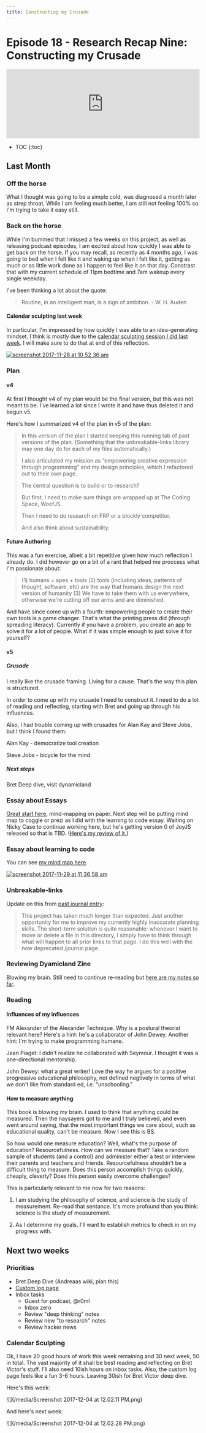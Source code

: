 ```yaml
---
title: Constructing my Crusade
---
```


<h1>Episode 18 - Research Recap Nine: Constructing my Crusade</h1>

<iframe src="https://omny.fm/shows/future-of-coding/research-recap-nine-constructing-my-crusade/embed" width="100%" height="180" frameborder="0"></iframe>

- TOC
  {:toc}

## Last Month

### Off the horse

What I thought was going to be a simple cold, was diagnosed a month later as strep throat. While I am feeling much better, I am still not feeling 100% so I'm trying to take it easy still.

### Back on the horse

While I'm bummed that I missed a few weeks on this project, as well as releasing podcast episodes, I am excited about how quickly I was able to get back on the horse. If you may recall, as recently as 4 months ago, I was going to bed when I felt like it and waking up when I felt like it, getting as much or as little work done as I happen to feel like it on that day. Constrast that with my current schedule of 11pm bedtime and 7am wakeup every single weekday.

I've been thinking a lot about the quote:

> Routine, in an intelligent man, is a sign of ambition. - W. H. Auden

#### Calendar sculpting last week

In particular, I'm impressed by how quickly I was able to an idea-generating mindset. I think is mostly due to the [calendar sculpting session I did last week](https://github.com/futureofcoding/futureofcoding.org/commit/fcb70a6ebb26033a3dcb308929ca277145f286b8). I will make sure to do that at end of this reflection.

[![screenshot 2017-11-28 at 10 52 36 am](https://user-images.githubusercontent.com/2288939/33329341-51f477f0-d42a-11e7-9091-4d6d3a72a3ff.png)](https://user-images.githubusercontent.com/2288939/33329341-51f477f0-d42a-11e7-9091-4d6d3a72a3ff.png)

### Plan

#### v4

At first I thought v4 of my plan would be the final version, but this was not meant to be. I've learned a lot since I wrote it and have thus deleted it and begun v5.

Here's how I summarized v4 of the plan in v5 of the plan:

> In this version of the plan I started keeping this running tab of past versions of the plan. (Something that the unbreakable-links library may one day do for each of my files automatically.)
>
> I also articulated my mission as “empowering creative expression through programming” and my design principles, which I refactored out to their own page.
>
> The central question is to build or to research?
>
> But first, I need to make sure things are wrapped up at The Coding Space, WoofJS.
>
> Then I need to do research on FRP or a blockly competitor.
>
> And also think about sustainability.

#### Future Authoring

This was a fun exercise, albeit a bit repetitive given how much reflection I already do. I did however go on a bit of a rant that helped me proccess what I'm passionate about:

> (1) humans = apes + tools (2) tools (including ideas, patterns of thought, software, etc) are the way that humans design the next version of humanity (3) We have to take them with us everywhere, otherwise we're cutting off our arms and are diminished.

And have since come up with a fourth: empowering people to create their own tools is a game changer. That's what the printing press did (through spreading literacy). Currently if you have a problem, you create an app to solve it for a lot of people. What if it was simple enough to just solve it for yourself?

#### v5

##### Crusade

I really like the crusade framing. Living for a cause. That's the way this plan is structured.

In order to come up with my crusade I need to construct it. I need to do a lot of reading and reflecting, starting with Bret and going up through his influences.

Also, I had trouble coming up with crusades for Alan Kay and Steve Jobs, but I think I found them:

Alan Kay - democratize tool creation

Steve Jobs - bicycle for the mind

##### Next steps

Bret Deep dive, visit dynamicland

### Essay about Essays

[Great start here](https://github.com/futureofcoding/futureofcoding.org/issues/63#issue-277535475), mind-mapping on paper. Next step will be putting mind map to coggle or prezi as I did with the learning to code essay. Waiting on Nicky Case to continue working here, but he's getting version 0 of JoyJS released so that is TBD. ([Here's my review of it.](http://futureofcoding.org/joy-js-review))

### Essay about learning to code

You can see [my mind map here](https://coggle.it/diagram/Wh6pe8X_9wABwTVA).

[![screenshot 2017-11-29 at 11 36 58 am](https://user-images.githubusercontent.com/2288939/33386902-082b31ba-d4fa-11e7-8aec-730f05df0e0f.png)](https://user-images.githubusercontent.com/2288939/33386902-082b31ba-d4fa-11e7-8aec-730f05df0e0f.png)

### Unbreakable-links

Update on this from [past journal entry](https://github.com/futureofcoding/futureofcoding.org/commit/fcb70a6ebb26033a3dcb308929ca277145f286b8):

> This project has taken much longer than expected. Just another opportunity for me to improve my currently highly inaccurate planning skills. The short-term solution is quite reasonable: whenever I want to move or delete a file in this directory, I simply have to think through what will happen to all prior links to that page. I do this well with the now deprecated /journal page.

### Reviewing Dyamicland Zine

Blowing my brain. Still need to continue re-reading but [here are my notes so far](http://futureofcoding.org/notes/dynamicland-zine.md).

### Reading

#### Influences of my influences

FM Alexander of the Alexander Technique. Why is a postural theorist relevant here? Here's a hint: he's a collaborator of John Dewey. Another hint: I'm trying to make programming humane.

Jean Piaget: I didn't realize he collaborated with Seymour. I thought it was a one-directional mentorship.

John Dewey: what a great writer! Love the way he argues for a positive progressive educational philosophy, not defined negtively in terms of what we don't like from standard ed, i.e. "unschooling."

#### How to measure anything

This book is blowing my brain. I used to think that anything could be measured. Then the naysayers got to me and I truly believed, and even went around saying, that the most important things we care about, such as educational quality, can't be measure. Now I see this is BS.

So how would one measure education? Well, what's the purpose of education? Resourcefulness. How can we measure that? Take a random sample of students (and a control) and administer either a test or interview their parents and teachers and friends. Resourcefulness shouldn't be a difficult thing to measure. Does this person accomplish things quickly, cheaply, cleverly? Does this person easily overcome challenges?

This is particularly relevant to me now for two reasons:

1.  I am studying the philosophy of science, and science is the study of measurement. Re-read that sentance. It's more profound than you think: science is the study of measurement.

2.  As I determine my goals, I'll want to establish metrics to check in on my progress with.

## Next two weeks

### Priorities

- Bret Deep Dive (Andreaas wiki, plan this)
- [Custom log page](https://github.com/futureofcoding/futureofcoding.org/issues/65)
- Inbox tasks
  - Guest for podcast, @r0ml
  - Inbox zero
  - Review "deep thinking" notes
  - Review new "to research" notes
  - Review hacker news

### Calendar Sculpting

Ok, I have 20 good hours of work this week remaining and 30 next week, 50 in total. The vast majority of it shall be best reading and reflecting on Bret Victor's stuff. I'll also need 10ish hours on inbox tasks. Also, the custom log page feels like a fun 3-6 hours. Leaving 30ish for Bret Victor deep dive.

Here's this week:

![](/media/Screenshot 2017-12-04 at 12.02.11 PM.png)

And here's next week:

![](/media/Screenshot 2017-12-04 at 12.02.28 PM.png)
